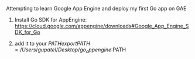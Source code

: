 Attempting to learn Google App Engine and deploy my first Go app on GAE

1. Install Go SDK for AppEngine: 
 https://cloud.google.com/appengine/downloads#Google_App_Engine_SDK_for_Go
 
2. add it to your $PATH
  export PATH=/Users/gupatel/Desktop/go_appengine:$PATH
  
